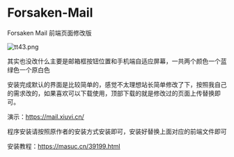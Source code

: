 # Forsaken-Mail
Forsaken Mail 前端页面修改版

<img src="https://imgw.us/images/2022/06/01/tt43.png" alt="tt43.png" border="0">

其实也没改什么主要是邮箱框按钮位置和手机端自适应屏幕，一共两个颜色一个蓝绿色一个原白色

安装完成默认的界面是比较简单的，感觉不太理想站长简单修改了下，按照我自己的需求改的，如果喜欢可以下载使用，顶部下载的就是修改过的页面上传替换即可。

演示：https://mail.xiuvi.cn/

程序安装请按照原作者的安装方式安装即可，安装好替换上面对应的前端文件即可

安装教程：https://masuc.cn/39199.html
